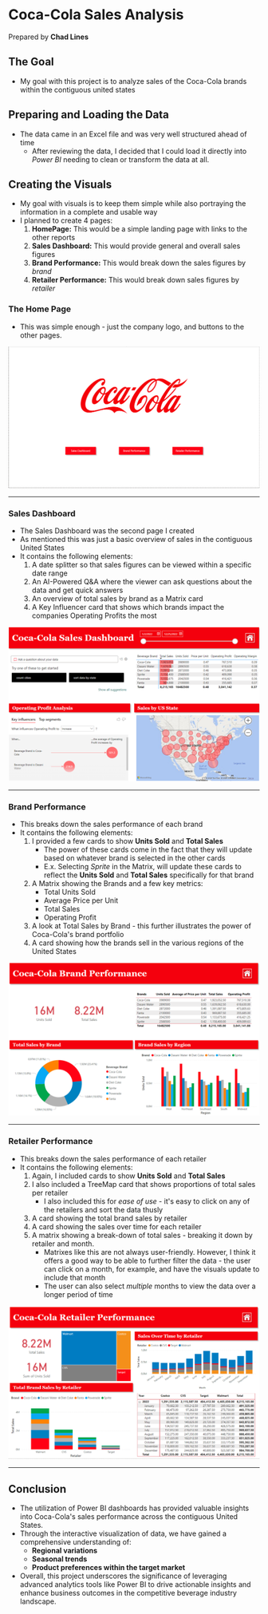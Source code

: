 # Coca-Cola Sales Analysis
Prepared by **Chad Lines**
## The Goal
- My goal with this project is to analyze sales of the Coca-Cola brands within the contiguous united states
## Preparing and Loading the Data
- The data came in an Excel file and was very well structured ahead of time
    - After reviewing the data, I decided that I could load it directly into *Power BI* needing to clean or transform the data at all.
## Creating the Visuals
- My goal with visuals is to keep them simple while also portraying the information in a complete and usable way
- I planned to create 4 pages:
    1. **HomePage:** This would be a simple landing page with links to the other reports
    2. **Sales Dashboard:** This would provide general and overall sales figures
    3. **Brand Performance:** This would break down the sales figures by *brand*
    4. **Retailer Performance:** This would break down sales figures by *retailer*
### The Home Page
- This was simple enough - just the company logo, and buttons to the other pages.

![alt text](1.png)

---

### Sales Dashboard
- The Sales Dashboard was the second page I created
- As mentioned this was just a basic overview of sales in the contiguous United States
- It contains the following elements:
    1. A date splitter so that sales figures can be viewed within a specific date range
    2. An AI-Powered Q&A where the viewer can ask questions about the data and get quick answers
    3. An overview of total sales by brand as a Matrix card
    4. A Key Influencer card that shows which brands impact the companies Operating Profits the most

![alt text](2.png)

---

### Brand Performance
- This breaks down the sales performance of each brand
- It contains the following elements:
    1. I provided a few cards to show **Units Sold** and **Total Sales**
        - The power of these cards come in the fact that they will update based on whatever brand is selected in the other cards
        - E.x. Selecting *Sprite* in the Matrix, will update these cards to reflect the **Units Sold** and **Total Sales** specifically for that brand
    2. A Matrix showing the Brands and a few key metrics:
        - Total Units Sold
        - Average Price per Unit
        - Total Sales
        - Operating Profit
    3. A look at Total Sales by Brand - this further illustrates the power of Coca-Cola's brand portfolio
    4. A card showing how the brands sell in the various regions of the United States

![alt text](3.png)

---

### Retailer Performance
- This breaks down the sales performance of each retailer
- It contains the following elements:
    1. Again, I included cards to show **Units Sold** and **Total Sales**
    2. I also included a TreeMap card that shows proportions of total sales per retailer
        - I also included this for *ease of use* - it's easy to click on any of the retailers and sort the data thusly
    3. A card showing the total brand sales by retailer
    4. A card showing the sales over time for each retailer
    5. A matrix showing a break-down of total sales - breaking it down by retailer and month.
        - Matrixes like this are not always user-friendly. However, I think it offers a good way to be able to further filter the data - the user can click on a month, for example, and have the visuals update to include that month
        - The user can also select *multiple* months to view the data over a longer period of time

![alt text](4.png)

---

## Conclusion
- The utilization of Power BI dashboards has provided valuable insights into Coca-Cola's sales performance across the contiguous United States. 
- Through the interactive visualization of data, we have gained a comprehensive understanding of:
    - **Regional variations**
    - **Seasonal trends**
    - **Product preferences within the target market** 
- Overall, this project underscores the significance of leveraging advanced analytics tools like Power BI to drive actionable insights and enhance business outcomes in the competitive beverage industry landscape.
